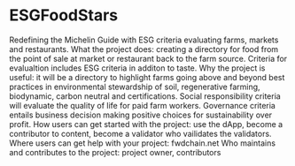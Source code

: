 # ESGFoodStars
Redefining the Michelin Guide with ESG criteria evaluating farms, markets and restaurants. 
What the project does:  creating a directory for food from the point of sale at market or restaurant back to the farm source.  Criteria for evalualtion includes ESG criteria in additon to taste.
Why the project is useful:  it will be a directory to highlight farms going above and beyond best practices in environmental stewardship of soil, regenerative farming, biodynamic, carbon neutral and certifications.  Social responsibility criteria will evaluate the quality of life for paid farm workers.  Governance criteria entails business decision making positive choices for sustainability over profit.
How users can get started with the project:  use the dApp, become a contributor to content, become a validator who vailidates the validators.
Where users can get help with your project:  fwdchain.net
Who maintains and contributes to the project:  project owner, contributors

